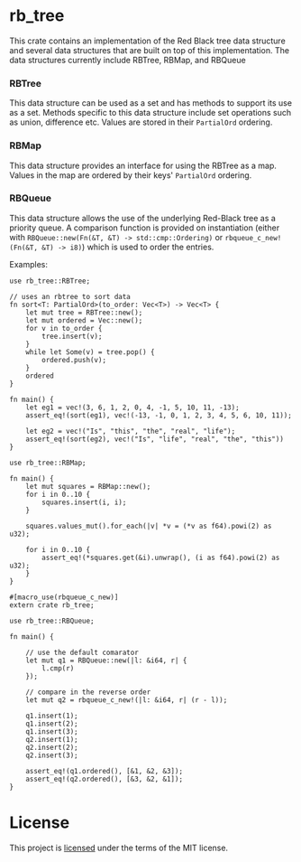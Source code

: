 # rb_tree
This crate contains an implementation of the Red Black tree data structure and several data structures that are built on top of this implementation. The data structures currently include RBTree, RBMap, and RBQueue

### RBTree
This data structure can be used as a set and has methods to support its use as a set. Methods specific to this data structure include set operations such as union, difference etc. Values are stored in their `PartialOrd` ordering.

### RBMap
This data structure provides an interface for using the RBTree as a map. Values in the map are ordered by their keys' `PartialOrd` ordering.

### RBQueue
This data structure allows the use of the underlying Red-Black tree as a priority queue. A comparison function is provided on instantiation (either with `RBQueue::new(Fn(&T, &T) -> std::cmp::Ordering)` or `rbqueue_c_new!(Fn(&T, &T) -> i8)`) which is used to order the entries.

Examples:
```
use rb_tree::RBTree;

// uses an rbtree to sort data
fn sort<T: PartialOrd>(to_order: Vec<T>) -> Vec<T> {
    let mut tree = RBTree::new();
    let mut ordered = Vec::new();
    for v in to_order {
        tree.insert(v);
    }
    while let Some(v) = tree.pop() {
        ordered.push(v);
    }
    ordered
}

fn main() {
    let eg1 = vec!(3, 6, 1, 2, 0, 4, -1, 5, 10, 11, -13);
    assert_eq!(sort(eg1), vec!(-13, -1, 0, 1, 2, 3, 4, 5, 6, 10, 11));

    let eg2 = vec!("Is", "this", "the", "real", "life");
    assert_eq!(sort(eg2), vec!("Is", "life", "real", "the", "this"))
}
```

```
use rb_tree::RBMap;

fn main() {
    let mut squares = RBMap::new();
    for i in 0..10 {
        squares.insert(i, i);
    }

    squares.values_mut().for_each(|v| *v = (*v as f64).powi(2) as u32);

    for i in 0..10 {
        assert_eq!(*squares.get(&i).unwrap(), (i as f64).powi(2) as u32);
    }
}
```

```
#[macro_use(rbqueue_c_new)]
extern crate rb_tree;

use rb_tree::RBQueue;

fn main() {
    
    // use the default comarator
    let mut q1 = RBQueue::new(|l: &i64, r| {
        l.cmp(r)
    });

    // compare in the reverse order
    let mut q2 = rbqueue_c_new!(|l: &i64, r| (r - l));

    q1.insert(1);
    q1.insert(2);
    q1.insert(3);
    q2.insert(1);
    q2.insert(2);
    q2.insert(3);

    assert_eq!(q1.ordered(), [&1, &2, &3]);
    assert_eq!(q2.ordered(), [&3, &2, &1]);
}
```

# License
This project is [licensed](./LICENSE.txt) under the terms of the MIT license.
